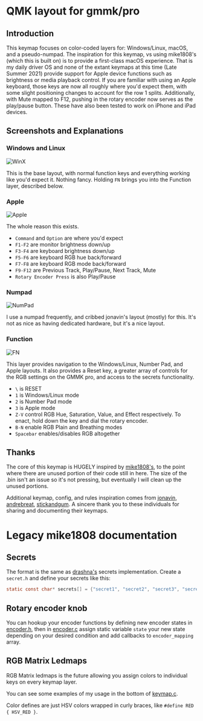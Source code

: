 # QMK layout for gmmk/pro

## Introduction

This keymap focuses on color-coded layers for: Windows/Linux, macOS, and a pseudo-numpad. The inspiration for this keymap, vs using mike1808's (which this is built on) is to provide a first-class macOS experience. That is my daily driver OS and none of the extant keymaps at this time (Late Summer 2021) provide support for Apple device functions such as brightness or media playback control. If you are familiar with using an Apple keyboard, those keys are now all roughly where you'd expect them, with some slight positioning changes to account for the row 1 splits. Additionally, with Mute mapped to F12, pushing in the rotary encoder now serves as the play/pause button. These have also been tested to work on iPhone and iPad devices.

## Screenshots and Explanations

### Windows and Linux
![WinX](https://i.imgur.com/MlGxWQS.png)

This is the base layout, with normal function keys and everything working like you'd expect it. Nothing fancy. Holding `FN` brings you into the Function layer, described below.

### Apple
![Apple](https://i.imgur.com/GJyY0Os.png)

The whole reason this exists. 

* `Command` and `Option` are where you'd expect
* `F1-F2` are monitor brightness down/up
* `F3-F4` are keyboard brightness down/up
* `F5-F6` are keyboard RGB hue back/forward
* `F7-F8` are keyboard RGB mode back/forward
* `F9-F12` are Previous Track, Play/Pause, Next Track, Mute
* `Rotary Encoder Press` is also Play/Pause

### Numpad
![NumPad](https://i.imgur.com/N86jkuP.png)

I use a numpad frequently, and cribbed jonavin's layout (mostly) for this. It's not as nice as having dedicated hardware, but it's a nice layout.

### Function
![FN](https://i.imgur.com/iRiw0mg.png)

This layer provides navigation to the Windows/Linux, Number Pad, and Apple layouts. It also provides a Reset key, a greater array of controls for the RGB settings on the GMMK pro, and access to the secrets functionality.

* `\` is RESET
* `1` is Windows/Linux mode
* `2` is Number Pad mode
* `3` is Apple mode
* `Z-V` control RGB Hue, Saturation, Value, and Effect respectively. To enact, hold down the key and dial the rotary encoder.
* `B-N` enable RGB Plain and Breathing modes
* `Spacebar` enables/disables RGB altogether

## Thanks
The core of this keymap is HUGELY inspired by [mike1808's](../mike1808/), to the point where there are unused portion of their code still in here. The size of the .bin isn't an issue so it's not pressing, but eventually I will clean up the unused portions.

Additional keymap, config, and rules inspiration comes from [jonavin](../jonavin/), [andrebreat](../andrebrait/), [stickandgum](../stickandgum). A sincere thank you to these individuals for sharing and documenting their keymaps.

# Legacy mike1808 documentation

## Secrets
The format is the same as [drashna's](../../../../users/drashna/readme_secrets.md) secrets implementation. Create a `secret.h` and define your secrets like this:

```c
static const char* secrets[] = {"secret1", "secret2", "secret3", "secret4", "secret5"};
```

## Rotary encoder knob
You can hookup your encoder functions by defining new encoder states in [encoder.h](./encoder.h), then in [encoder.c](./encoder.c) assign static variable `state` your new state depending on your desired condition and add callbacks to `encoder_mapping` array. 

## RGB Matrix Ledmaps
RGB Matrix ledmaps is the future allowing you assign colors to individual keys on every keymap layer. 

You can see some examples of my usage in the bottom of [keymap.c](./keymap.c).

Color defines are just HSV colors wrapped in curly braces, like `#define RED { HSV_RED }`.
